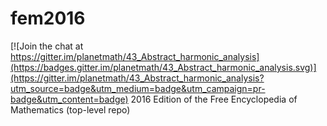 # fem2016

[![Join the chat at https://gitter.im/planetmath/43_Abstract_harmonic_analysis](https://badges.gitter.im/planetmath/43_Abstract_harmonic_analysis.svg)](https://gitter.im/planetmath/43_Abstract_harmonic_analysis?utm_source=badge&utm_medium=badge&utm_campaign=pr-badge&utm_content=badge)
2016 Edition of the Free Encyclopedia of Mathematics (top-level repo)
